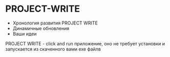 # PROJECT-WRITE
* Хронология развития PROJECT WRITE
* Динамичные обновления
* Ваши идеи

PROJECT WRITE - click and run приложение,
оно не требует установки и запускается из
скаченного вами exe файлв
